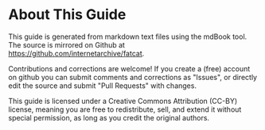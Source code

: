 # About This Guide

This guide is generated from markdown text files using the mdBook tool. The
source is mirrored on Github at <https://github.com/internetarchive/fatcat>.

Contributions and corrections are welcome! If you create a (free) account on
github you can submit comments and corrections as "Issues", or directly edit
the source and submit "Pull Requests" with changes.

This guide is licensed under a Creative Commons Attribution (CC-BY) license,
meaning you are free to redistribute, sell, and extend it without special
permission, as long as you credit the original authors.

